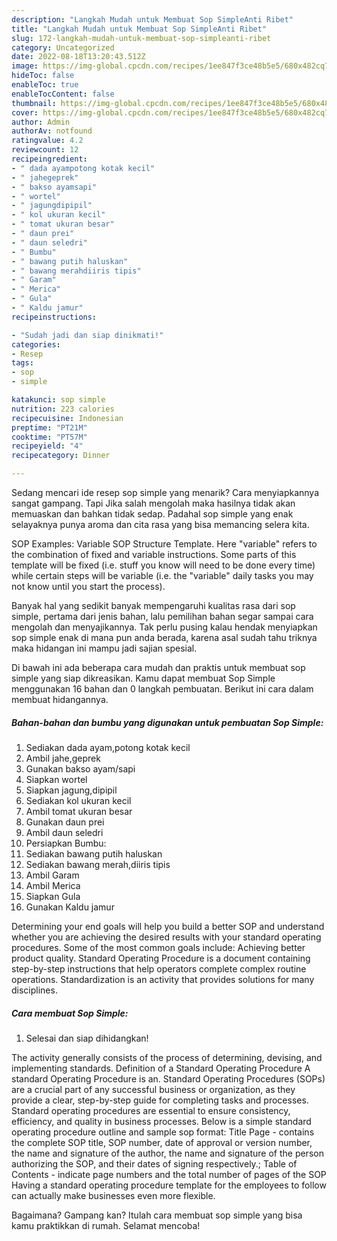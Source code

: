 ```yaml
---
description: "Langkah Mudah untuk Membuat Sop SimpleAnti Ribet"
title: "Langkah Mudah untuk Membuat Sop SimpleAnti Ribet"
slug: 172-langkah-mudah-untuk-membuat-sop-simpleanti-ribet
category: Uncategorized
date: 2022-08-18T13:20:43.512Z
image: https://img-global.cpcdn.com/recipes/1ee847f3ce48b5e5/680x482cq70/sop-simple-foto-resep-utama.jpg
hideToc: false
enableToc: true
enableTocContent: false
thumbnail: https://img-global.cpcdn.com/recipes/1ee847f3ce48b5e5/680x482cq70/sop-simple-foto-resep-utama.jpg
cover: https://img-global.cpcdn.com/recipes/1ee847f3ce48b5e5/680x482cq70/sop-simple-foto-resep-utama.jpg
author: Admin
authorAv: notfound
ratingvalue: 4.2
reviewcount: 12
recipeingredient:
- " dada ayampotong kotak kecil"
- " jahegeprek"
- " bakso ayamsapi"
- " wortel"
- " jagungdipipil"
- " kol ukuran kecil"
- " tomat ukuran besar"
- " daun prei"
- " daun seledri"
- " Bumbu"
- " bawang putih haluskan"
- " bawang merahdiiris tipis"
- " Garam"
- " Merica"
- " Gula"
- " Kaldu jamur"
recipeinstructions:

- "Sudah jadi dan siap dinikmati!"
categories:
- Resep
tags:
- sop
- simple

katakunci: sop simple 
nutrition: 223 calories
recipecuisine: Indonesian
preptime: "PT21M"
cooktime: "PT57M"
recipeyield: "4"
recipecategory: Dinner

---
```



Sedang mencari ide resep sop simple yang menarik? Cara menyiapkannya sangat gampang. Tapi Jika salah mengolah maka hasilnya tidak akan memuaskan dan bahkan tidak sedap. Padahal sop simple yang enak selayaknya punya aroma dan cita rasa yang bisa memancing selera kita.


SOP Examples: Variable SOP Structure Template. Here &#34;variable&#34; refers to the combination of fixed and variable instructions. Some parts of this template will be fixed (i.e. stuff you know will need to be done every time) while certain steps will be variable (i.e. the &#34;variable&#34; daily tasks you may not know until you start the process).

Banyak hal yang sedikit banyak mempengaruhi kualitas rasa dari sop simple, pertama dari jenis bahan, lalu pemilihan bahan segar sampai cara mengolah dan menyajikannya. Tak perlu pusing kalau hendak menyiapkan sop simple enak di mana pun anda berada, karena asal sudah tahu triknya maka hidangan ini mampu jadi sajian spesial.


Di bawah ini ada beberapa cara mudah dan praktis untuk membuat sop simple yang siap dikreasikan. Kamu dapat membuat Sop Simple menggunakan 16 bahan dan 0 langkah pembuatan. Berikut ini cara dalam membuat hidangannya.

<!--inarticleads1-->

##### Bahan-bahan dan bumbu yang digunakan untuk pembuatan Sop Simple:

1. Sediakan  dada ayam,potong kotak kecil
1. Ambil  jahe,geprek
1. Gunakan  bakso ayam/sapi
1. Siapkan  wortel
1. Siapkan  jagung,dipipil
1. Sediakan  kol ukuran kecil
1. Ambil  tomat ukuran besar
1. Gunakan  daun prei
1. Ambil  daun seledri
1. Persiapkan  Bumbu:
1. Sediakan  bawang putih haluskan
1. Sediakan  bawang merah,diiris tipis
1. Ambil  Garam
1. Ambil  Merica
1. Siapkan  Gula
1. Gunakan  Kaldu jamur


Determining your end goals will help you build a better SOP and understand whether you are achieving the desired results with your standard operating procedures. Some of the most common goals include: Achieving better product quality. Standard Operating Procedure is a document containing step-by-step instructions that help operators complete complex routine operations. Standardization is an activity that provides solutions for many disciplines. 

<!--inarticleads2-->

##### Cara membuat Sop Simple:


1. Selesai dan siap dihidangkan!

The activity generally consists of the process of determining, devising, and implementing standards. Definition of a Standard Operating Procedure A standard Operating Procedure is an. Standard Operating Procedures (SOPs) are a crucial part of any successful business or organization, as they provide a clear, step-by-step guide for completing tasks and processes. Standard operating procedures are essential to ensure consistency, efficiency, and quality in business processes. Below is a simple standard operating procedure outline and sample sop format: Title Page - contains the complete SOP title, SOP number, date of approval or version number, the name and signature of the author, the name and signature of the person authorizing the SOP, and their dates of signing respectively.; Table of Contents - indicate page numbers and the total number of pages of the SOP Having a standard operating procedure template for the employees to follow can actually make businesses even more flexible. 

Bagaimana? Gampang kan? Itulah cara membuat sop simple yang bisa kamu praktikkan di rumah. Selamat mencoba!
